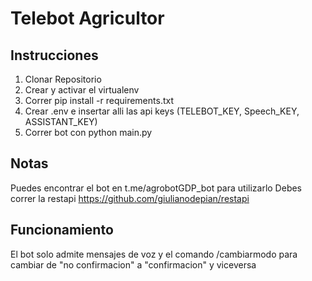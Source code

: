 # Telebot Agricultor
## Instrucciones
1. Clonar Repositorio
2. Crear y activar el virtualenv
3. Correr pip install -r requirements.txt
4. Crear .env e insertar alli las api keys (TELEBOT_KEY, Speech_KEY, ASSISTANT_KEY)
5. Correr bot con python main.py
## Notas
Puedes encontrar el bot en t.me/agrobotGDP_bot para utilizarlo
Debes correr la restapi https://github.com/giulianodepian/restapi
## Funcionamiento
El bot solo admite mensajes de voz y el comando /cambiarmodo para cambiar de "no confirmacion" a "confirmacion" y viceversa
